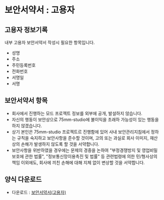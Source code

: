 # 보안서약서 : 고용자

## 고용자 정보기록
내부 고용자 보안서약서 작성시 필요한 항목입니다.

- 성명
- 주소
- 주민등록번호
- 전화번호
- 서명일
- 서명

## 보안서약서 항목
- 회사에서 진행하는 모드 프로젝트 정보를 외부에 공개, 발설하지 않습니다.
- 자신의 행동이 보안상으로 75mm-studio에 불이익을 초래하 가능성이 있는 행동을 하지 않겠습니다.
- 상기 본인은 75mm-studio 프로젝트르 진행함에 있어 사내 보안관리지침에서 정하는 규칙을 숙지하고 보안사항을 준수할 것이며, 고의 또는 과실로 회사 이미지, 재산상의 손해가 발생하지 않도록 할 것을 서약합니다.
- 보안사항을 위반하였을 경우에는 문제의 경중을 논하여 "부정경쟁방지 및 영업비밀보호에 관한 법률", "정보통신망이용촉진 및 법률" 등 관련법령에 의한 민/형사상의 책임 이외에도, 회사에 끼친 손해에 대해 지체 없이 변상할 것을 서약합니다.

## 양식 다운로드
- 다운로드 : [보안서약서(고용자)](../pdf/security_pledge_employ.pdf)
